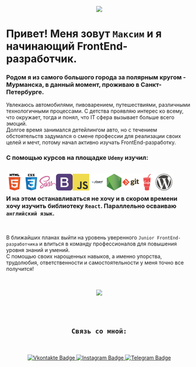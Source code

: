 <div id="header" align="center">
    <img src="https://media.giphy.com/media/Qo2dupDib32rkTY4hX/giphy.gif" width="500"/>
</div>

# Привет! Меня зовут ```Максим``` и я начинающий FrontEnd-разработчик.

### Родом я из самого большого города за полярным кругом - Мурманска, в данный момент, проживаю в Санкт-Петербурге.

Увлекаюсь автомобилями, пивоварением, путешествиями, различными технологичными процессами. С детства проявляю интерес ко всему, что окружает, тогда и понял, что IT сфера вызывает больше всего эмоций. <br>
Долгое время занимался детейлингом авто, но с течением обстоятельств задумался о смене профессии для реализации своих целей и мечт, потому начал активно изучать FrontEnd-разработку. <br>

### С помощью курсов на площадке ```Udemy``` изучил:
<br>
<img align="left" alt="Html" width="45" src="https://raw.githubusercontent.com/github/explore/80688e429a7d4ef2fca1e82350fe8e3517d3494d/topics/html/html.png"></img>
<img align="left" alt="CSS" width="45" src="https://raw.githubusercontent.com/github/explore/80688e429a7d4ef2fca1e82350fe8e3517d3494d/topics/css/css.png"></img>
<img align="left" alt="Sass" width="45" src="https://raw.githubusercontent.com/github/explore/80688e429a7d4ef2fca1e82350fe8e3517d3494d/topics/sass/sass.png"></img>
<img align="left" alt="Bootstrap" width="45" src="https://raw.githubusercontent.com/github/explore/80688e429a7d4ef2fca1e82350fe8e3517d3494d/topics/bootstrap/bootstrap.png"></img>
<img align="left" alt="JavaScript" width="45" src="https://raw.githubusercontent.com/github/explore/80688e429a7d4ef2fca1e82350fe8e3517d3494d/topics/javascript/javascript.png"></img>
<img align="left" alt="JQuery" width="45" src="https://raw.githubusercontent.com/github/explore/80688e429a7d4ef2fca1e82350fe8e3517d3494d/topics/jquery/jquery.png"></img>
<img align="left" alt="Node_js" width="45" src="https://raw.githubusercontent.com/github/explore/80688e429a7d4ef2fca1e82350fe8e3517d3494d/topics/nodejs/nodejs.png"></img>
<img align="left" alt="Git" width="45" src="https://raw.githubusercontent.com/github/explore/80688e429a7d4ef2fca1e82350fe8e3517d3494d/topics/git/git.png"></img>
<img align="left" alt="Gulp" width="45" src="https://raw.githubusercontent.com/github/explore/80688e429a7d4ef2fca1e82350fe8e3517d3494d/topics/gulp/gulp.png"></img>
<img align="left" alt="WordPress" width="45" src="https://raw.githubusercontent.com/github/explore/80688e429a7d4ef2fca1e82350fe8e3517d3494d/topics/wordpress/wordpress.png"></img>
<br>
<br>

### И на этом останавливаться не хочу и в скором времени хочу изучить библиотеку ```React```. Параллельно осваиваю ```английский язык```.
<br>

В ближайших планах выйти на уровень уверенного ```Junior FrontEnd-разработчика``` и влиться в команду профессионалов для повышения уровня знаний и умений.
<br>
С помощью своих нарощенных навыков, а именно упорства, трудолюбия, ответственности и самостоятельности у меня точно все получится!
<br>
<br>
<br>

<div id="social" align="center">
  <img src="https://media.giphy.com/media/M9gbBd9nbDrOTu1Mqx/giphy.gif" width="200"/>
</div>
<br>
<br>
<br>

## <div align=center>```Связь со мной:```</div>
<br>
<br>

<div id="badges" align="center">
  <a href="https://vk.com/maberukov">
    <img src="https://img.shields.io/badge/Vkontakte-blue?style=for-the-badge&logo=Vk&logoColor=white" alt="Vkontakte Badge"/>
  </a>
  <a href="your-instagram-URL">
    <img src="https://img.shields.io/badge/instagram-magenta?style=for-the-badge&logo=instagram&logoColor=white" alt="Instagram Badge"/>
  </a>
  <a href="@Aberukov">
    <img src="https://img.shields.io/badge/Telegram-blue?style=for-the-badge&logo=telegram&logoColor=white" alt="Telegram Badge"/>
  </a>
</div>
